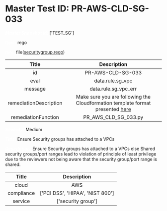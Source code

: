 



# Master Test ID: PR-AWS-CLD-SG-033


***<font color="white">Master Snapshot Id:</font>*** ['TEST_SG']

***<font color="white">type:</font>*** rego

***<font color="white">rule:</font>*** file([securitygroup.rego])  
  
  
  
  

|Title|Description|
| :---: | :---: |
|id|PR-AWS-CLD-SG-033|
|eval|data.rule.sg_vpc|
|message|data.rule.sg_vpc_err|
|remediationDescription|Make sure you are following the Cloudformation template format presented <a href='https://docs.aws.amazon.com/AWSCloudFormation/latest/UserGuide/aws-properties-ec2-security-group.html#cfn-ec2-securitygroup-vpcid' target='_blank'>here</a>|
|remediationFunction|PR_AWS_CLD_SG_033.py|


***<font color="white">Severity:</font>*** Medium

***<font color="white">Title:</font>*** Ensure Security groups has attached to a VPCs

***<font color="white">Description:</font>*** Ensure Security groups has attached to a VPCs else Shared security groups/port ranges lead to violation of principle of least privilege due to the reviewers not being aware that the security group/port range is shared.  
  
  

|Title|Description|
| :---: | :---: |
|cloud|AWS|
|compliance|['PCI DSS', 'HIPAA', 'NIST 800']|
|service|['security group']|



[securitygroup.rego]: https://github.com/prancer-io/prancer-compliance-test/tree/master/aws/cloud/securitygroup.rego
